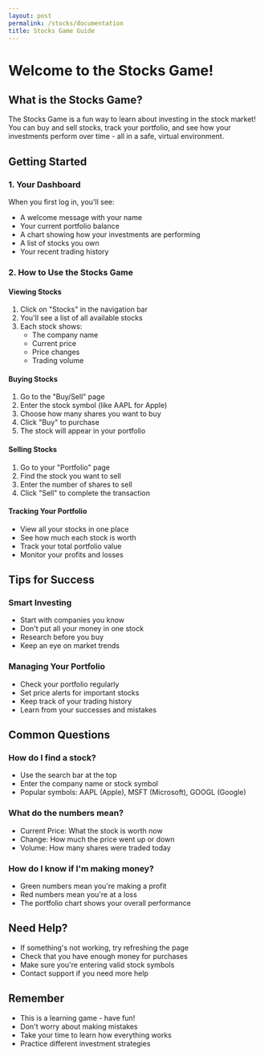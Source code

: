 ```yaml
---
layout: post
permalink: /stocks/documentation
title: Stocks Game Guide
---
```


# Welcome to the Stocks Game!

## What is the Stocks Game?

The Stocks Game is a fun way to learn about investing in the stock market! You can buy and sell stocks, track your portfolio, and see how your investments perform over time - all in a safe, virtual environment.

## Getting Started

### 1. Your Dashboard

When you first log in, you'll see:

- A welcome message with your name
- Your current portfolio balance
- A chart showing how your investments are performing
- A list of stocks you own
- Your recent trading history

### 2. How to Use the Stocks Game

#### Viewing Stocks

1. Click on "Stocks" in the navigation bar
2. You'll see a list of all available stocks
3. Each stock shows:
   - The company name
   - Current price
   - Price changes
   - Trading volume

#### Buying Stocks

1. Go to the "Buy/Sell" page
2. Enter the stock symbol (like AAPL for Apple)
3. Choose how many shares you want to buy
4. Click "Buy" to purchase
5. The stock will appear in your portfolio

#### Selling Stocks

1. Go to your "Portfolio" page
2. Find the stock you want to sell
3. Enter the number of shares to sell
4. Click "Sell" to complete the transaction

#### Tracking Your Portfolio

- View all your stocks in one place
- See how much each stock is worth
- Track your total portfolio value
- Monitor your profits and losses

## Tips for Success

### Smart Investing

- Start with companies you know
- Don't put all your money in one stock
- Research before you buy
- Keep an eye on market trends

### Managing Your Portfolio

- Check your portfolio regularly
- Set price alerts for important stocks
- Keep track of your trading history
- Learn from your successes and mistakes

## Common Questions

### How do I find a stock?

- Use the search bar at the top
- Enter the company name or stock symbol
- Popular symbols: AAPL (Apple), MSFT (Microsoft), GOOGL (Google)

### What do the numbers mean?

- Current Price: What the stock is worth now
- Change: How much the price went up or down
- Volume: How many shares were traded today

### How do I know if I'm making money?

- Green numbers mean you're making a profit
- Red numbers mean you're at a loss
- The portfolio chart shows your overall performance

## Need Help?

- If something's not working, try refreshing the page
- Check that you have enough money for purchases
- Make sure you're entering valid stock symbols
- Contact support if you need more help

## Remember

- This is a learning game - have fun!
- Don't worry about making mistakes
- Take your time to learn how everything works
- Practice different investment strategies
